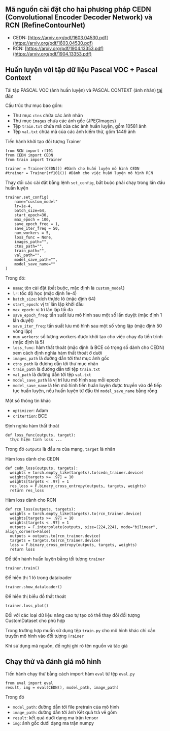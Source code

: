 ## Mã nguồn cài đặt cho hai phương pháp CEDN (Convolutional Encoder Decoder Network) và RCN (RefineContourNet)

  - CEDN: [https://arxiv.org/pdf/1603.04530.pdf](https://arxiv.org/pdf/1603.04530.pdf)
  - RCN: [https://arxiv.org/pdf/1904.13353.pdf](https://arxiv.org/pdf/1904.13353.pdf)

## Huấn luyện với tập dữ liệu Pascal VOC + Pascal Context

Tải tập PASCAL VOC (ảnh huấn luyện) và PASCAL CONTEXT (ảnh nhãn) [tại đây](https://drive.google.com/drive/folders/15g2GNEQtr8ip9Tg-P_cTaK-iRKNZEtjQ?usp=sharing)

Cấu trúc thư mục bao gồm:
  - Thư mục `ctns` chứa các ảnh nhãn
  - Thư mục `images` chứa các ảnh gốc (JPEGImages)
  - Tệp `train.txt` chứa mã của các ảnh huấn luyện, gồm 10581 ảnh
  - Tệp `val.txt` chứa mã của các ảnh kiểm thử, gồm 1449 ảnh

Tiến hành khởi tạo đối tượng Trainer

```
from RCN import rf101
from CEDN import CEDN
from train import Trainer

trainer = Trainer(CEDN()) #Dành cho huấn luyện mô hình CEDN
#trainer = Trainer(rf101()) #Dành cho việc huấn luyện mô hình RCN
```

Thay đổi các cài đặt bằng lệnh `set_config`, bắt buộc phải chạy trong lần đầu huấn luyện

```
trainer.set_config(
    name="custom_model"
    lr=1e-4, 
    batch_size=64,
    start_epoch=30,
    max_epoch = 100,
    save_epoch_freq = 1,
    save_iter_freq = 50,
    num_workers = 5,
    loss_func = None,
    images_path="",
    ctns_path="",
    train_path="",
    val_path="",
    model_save_path="",
    model_save_name=""
)
```

Trong đó:
 - `name`: tên cài đặt (bắt buộc, mặc định là `custom_model`)
 - `lr`: tốc độ học (mặc định 1e-4)
 - `batch_size`: kích thước lô (mặc định 64)
 - `start_epoch`: vị trí lần lặp khởi đầu
 - `max_epoch`: vị trí lần lặp tối đa
 - `save_epoch_freq`: tần suất lưu mô hình sau một số lần duyệt (mặc định 1 lần duyệt)
 - `save_iter_freq`: tần suất lưu mô hình sau một số vòng lặp (mặc định 50 vòng lặp)
 - `num_workers`: số lượng workers được khởi tạo cho việc chạy đa tiến trình (mặc định là 5)
 - `loss_func`: hàm thất thoát (mặc định là BCE có trọng số dành cho CEDN) xem cách định nghĩa hàm thất thoát ở dưới
 - `images_path` là đường dẫn tới thư mục ảnh gốc
 - `ctns_path` là đường dẫn tới thư mục nhãn
 - `train_path` là đường dẫn tới tệp `train.txt`
 - `val_path` là đường dẫn tới tệp `val.txt`
 - `model_save_path` là vị trí lưu mô hình sau mỗi epoch
 - `model_save_name` là tên mô hình tiền huấn luyện được truyền vào để tiếp tục huấn luyện, nếu huấn luyện từ đầu thì `model_save_name` bằng rỗng

Một số thông tin khác 
 - `optimizer`: Adam
 - `critertion`: BCE

Định nghĩa hàm thất thoát

```
def loss_func(outputs, target):
  thực hiện tính loss ...
```

Trong đó `outputs` là đầu ra của mạng, `target` là nhãn

Hàm loss dành cho CEDN

```
def cedn_loss(outputs, targets):
  weights = torch.empty_like(targets).to(cedn_trainer.device)
  weights[targets >= .97] = 10
  weights[targets < .97] = 1
  res_loss = F.binary_cross_entropy(outputs, targets, weights)
  return res_loss
```

Hàm loss dành cho RCN

```
def rcn_loss(outputs, targets):
  weights = torch.empty_like(targets).to(rcn_trainer.device)
  weights[targets >= .97] = 10
  weights[targets < .97] = 1
  outputs = F.interpolate(outputs, size=(224,224), mode="bilinear", align_corners=False)
  outputs = outputs.to(rcn_trainer.device)
  targets = targets.to(rcn_trainer.device)
  loss = F.binary_cross_entropy(outputs, targets, weights)
  return loss
```

Để tiến hành huấn luyện bằng tối tượng `trainer`

```
trainer.train()
```

Để hiển thị 1 lô trong dataloader

```
trainer.show_dataloader()
```

Để hiển thị biểu đồ thất thoát

```
trainer.loss_plot()
```

Đối với các loại dữ liệu nâng cao tự tạo có thể thay đổi đối tượng CustomDataset cho phù hợp

Trong trường hợp muốn sử dụng tệp `train.py` cho mô hình khác chỉ cần truyền mô hình vào đối tượng `Trainer`

Khi sử dụng mã nguồn, đề nghị ghi rõ tên nguồn và tác giả

## Chạy thử và đánh giá mô hình

Tiến hành chạy thử bằng cách import hàm `eval` từ tệp `eval.py`

```
from eval import eval
result, img = eval(CEDN(), model_path, image_path)
```

Trong đó 
 - `model_path`: đường dẫn tới file pretrain của mô hình
 - `image_path`: đường dẫn tới ảnh
Kết quả trả về gồm 
 - `result`: kết quả dưới dạng ma trận tensor
 - `img`: ảnh gốc dưới dạng ma trận numpy
